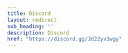 ```yaml
---
title: Discord
layout: redirect
sub_heading: ''
description: Discord
href: "https://discord.gg/Jd2Zyv3wgy"
---
```

